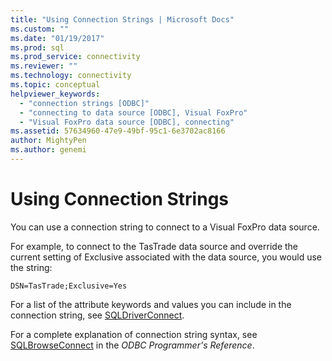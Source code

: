 ```yaml
---
title: "Using Connection Strings | Microsoft Docs"
ms.custom: ""
ms.date: "01/19/2017"
ms.prod: sql
ms.prod_service: connectivity
ms.reviewer: ""
ms.technology: connectivity
ms.topic: conceptual
helpviewer_keywords: 
  - "connection strings [ODBC]"
  - "connecting to data source [ODBC], Visual FoxPro"
  - "Visual FoxPro data source [ODBC], connecting"
ms.assetid: 57634960-47e9-49bf-95c1-6e3702ac8166
author: MightyPen
ms.author: genemi
---
```

# Using Connection Strings
You can use a connection string to connect to a Visual FoxPro data source.  
  
 For example, to connect to the TasTrade data source and override the current setting of Exclusive associated with the data source, you would use the string:  
  
```  
DSN=TasTrade;Exclusive=Yes  
```  
  
 For a list of the attribute keywords and values you can include in the connection string, see [SQLDriverConnect](../../odbc/microsoft/sqldriverconnect-visual-foxpro-odbc-driver.md).  
  
 For a complete explanation of connection string syntax, see [SQLBrowseConnect](../../odbc/reference/syntax/sqlbrowseconnect-function.md) in the *ODBC Programmer's Reference*.
